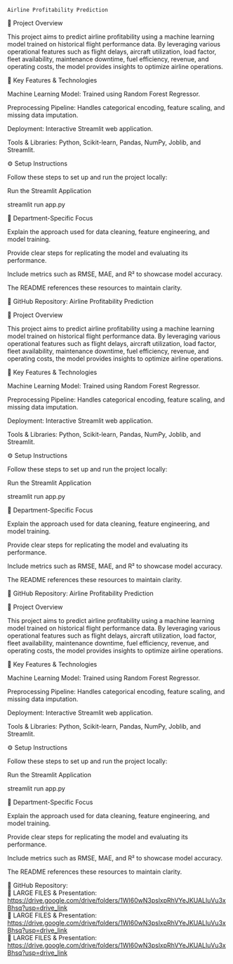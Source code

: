                                                                        Airline Profitability Prediction

📌 Project Overview

This project aims to predict airline profitability using a machine learning model trained on historical flight performance data. By leveraging various operational features such as flight delays, aircraft utilization, load factor, fleet availability, maintenance downtime, fuel efficiency, revenue, and operating costs, the model provides insights to optimize airline operations.

🚀 Key Features & Technologies

Machine Learning Model: Trained using Random Forest Regressor.

Preprocessing Pipeline: Handles categorical encoding, feature scaling, and missing data imputation.

Deployment: Interactive Streamlit web application.

Tools & Libraries: Python, Scikit-learn, Pandas, NumPy, Joblib, and Streamlit.

⚙️ Setup Instructions

Follow these steps to set up and run the project locally:


Run the Streamlit Application

streamlit run app.py

🏢 Department-Specific Focus

Explain the approach used for data cleaning, feature engineering, and model training.

Provide clear steps for replicating the model and evaluating its performance.

Include metrics such as RMSE, MAE, and R² to showcase model accuracy.


The README references these resources to maintain clarity.

🔗 GitHub Repository:                                                                       Airline Profitability Prediction

📌 Project Overview

This project aims to predict airline profitability using a machine learning model trained on historical flight performance data. By leveraging various operational features such as flight delays, aircraft utilization, load factor, fleet availability, maintenance downtime, fuel efficiency, revenue, and operating costs, the model provides insights to optimize airline operations.

🚀 Key Features & Technologies

Machine Learning Model: Trained using Random Forest Regressor.

Preprocessing Pipeline: Handles categorical encoding, feature scaling, and missing data imputation.

Deployment: Interactive Streamlit web application.

Tools & Libraries: Python, Scikit-learn, Pandas, NumPy, Joblib, and Streamlit.

⚙️ Setup Instructions

Follow these steps to set up and run the project locally:


Run the Streamlit Application

streamlit run app.py

🏢 Department-Specific Focus

Explain the approach used for data cleaning, feature engineering, and model training.

Provide clear steps for replicating the model and evaluating its performance.

Include metrics such as RMSE, MAE, and R² to showcase model accuracy.


The README references these resources to maintain clarity.

🔗 GitHub Repository:                                                                       Airline Profitability Prediction

📌 Project Overview

This project aims to predict airline profitability using a machine learning model trained on historical flight performance data. By leveraging various operational features such as flight delays, aircraft utilization, load factor, fleet availability, maintenance downtime, fuel efficiency, revenue, and operating costs, the model provides insights to optimize airline operations.

🚀 Key Features & Technologies

Machine Learning Model: Trained using Random Forest Regressor.

Preprocessing Pipeline: Handles categorical encoding, feature scaling, and missing data imputation.

Deployment: Interactive Streamlit web application.

Tools & Libraries: Python, Scikit-learn, Pandas, NumPy, Joblib, and Streamlit.

⚙️ Setup Instructions

Follow these steps to set up and run the project locally:


Run the Streamlit Application

streamlit run app.py

🏢 Department-Specific Focus

Explain the approach used for data cleaning, feature engineering, and model training.

Provide clear steps for replicating the model and evaluating its performance.

Include metrics such as RMSE, MAE, and R² to showcase model accuracy.


The README references these resources to maintain clarity.

🔗 GitHub Repository:                                 
📂 LARGE FILES & Presentation: https://drive.google.com/drive/folders/1WI60wN3pslxpRhVYeJKUALluVu3xBhsq?usp=drive_link                               
📂 LARGE FILES & Presentation: https://drive.google.com/drive/folders/1WI60wN3pslxpRhVYeJKUALluVu3xBhsq?usp=drive_link                               
📂 LARGE FILES & Presentation: https://drive.google.com/drive/folders/1WI60wN3pslxpRhVYeJKUALluVu3xBhsq?usp=drive_link
